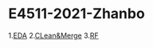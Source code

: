 # E4511-2021-Zhanbo

1.[EDA](https://github.com/zp2226/E4511-2021-Zhanbo/blob/main/%E2%80%9C%E2%80%9CDRD2_EDA%E2%80%9D.ipynb)
2.[CLean&Merge](https://github.com/zp2226/E4511-2021-Zhanbo/blob/main/Data_Clean_%26_Merge.ipynb)
3.[RF](https://github.com/zp2226/E4511-2021-Zhanbo/blob/main/RF%26Peer_Test.ipynb)
